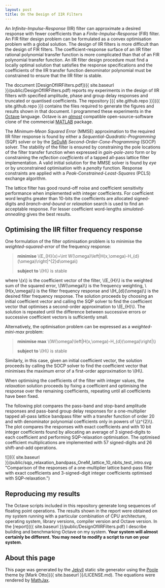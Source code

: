 ```yaml
---
layout: post
title: On the Design of IIR Filters
---
```

An *Infinite-Impulse-Response* (IIR) filter can approximate a desired response
with fewer coefficients than a *Finite-Impulse-Response* (FIR) filter. An FIR
filter design problem can be formulated as a convex optimisation problem with
a global solution. The design of IIR filters is more difficult than the design
of FIR filters. The coefficient-response surface of an IIR filter rational
polynomial transfer function is more complicated than that of an FIR polynomial
transfer function. An IIR filter design procedure must find a locally optimal
solution that satisfies the response specifications and the coefficients of
the IIR transfer function denominator polynomial must be constrained to ensure
that the IIR filter is stable.

The document
[DesignOfIIRFilters.pdf]({{ site.baseurl }}/public/DesignOfIIRFilters.pdf)
reports my experiments in the design of IIR filters with specified
amplitude, phase and group delay responses and truncated or quantised
coefficients. The repository [{{ site.github.repo }}]({{ site.github.repo }})
contains the files required to generate the figures and results shown in that
document. I programmed these experiments in the
[Octave](https://www.gnu.org/software/octave) language. Octave is an 
[*almost*](https://wiki.octave.org/FAQ#Differences_between_Octave_and_Matlab)
compatible open-source-software clone of the commercial
[MATLAB](http://mathworks.com) package.

The *Minimum-Mean Squared Error* (MMSE)
approximation to the required IIR filter response is found by either a
*Sequential-Quadratic-Programming* (SQP) solver or by the
[SeDuMi](https://github.com/sqlp/sedumi) *Second-Order-Cone-Programming*
(SOCP) solver. The stability of the filter is ensured by constraining the pole
locations of the filter transfer function when expressed in *gain-pole-zero*
form or by constraining the *reflection coefficients* of a tapped all-pass
lattice filter implementation. A valid initial solution for the MMSE solver is
found by *eye* or by unconstrained optimisation with a *penalty* function.
Response constraints are applied with a *Peak-Constrained-Least-Squares* (PCLS)
exchange algorithm.

The lattice filter has good round-off noise and coefficient
sensitivity performance when implemented with integer coefficients. For
coefficient word lengths greater than 10-bits the coefficients are allocated
signed-digits and *branch-and-bound* or *relaxation* search is used to find an
acceptable response. For lesser coefficient word-lengths *simulated-annealing*
gives the best results.

## Optimising the IIR filter frequency response
One formulation of the filter optimisation problem is to
minimise the *weighted-squared-error* of the frequency response:

>**minimise**
>\\(E_{H}(x)=\int W(\omega)\left|H(x,\omega)-H_{d}(\omega)\right|^{2}d\omega\\)
>
>**subject to** \\(H\\) is stable

where \\(x\\) is the coefficient vector of the filter, \\(E_{H}\\) is
the weighted sum of the squared error, \\(W(\omega)\\) is the
frequency weighting, \\(H(x,\omega)\\) is the filter frequency
response and \\(H_{d}(\omega)\\) is the desired filter frequency
response. The solution proceeds by choosing an initial coefficient vector
and calling the SQP solver to find the coefficient vector that
optimises a second-order approximation to \\(E_{H}\\). The solution is
repeated until the difference between successive errors or
successive coefficient vectors is sufficiently small.

Alternatively, the optimisation problem can be expressed as a
*weighted-mini-max* problem:

>**minimise max**
>\\(W(\omega)\left|H(x,\omega)-H_{d}(\omega)\right|\\)
>
>**subject to** \\(H\\) is stable

Similarly, in this case, given an initial coefficient vector, the
solution proceeds by calling the SOCP solver to find the coefficient vector
that minimises the maximum error of a first-order approximation to \\(H\\).

When optimising the coefficients of the filter with integer values, the
*relaxation* solution proceeds by fixing a coefficient and optimising the
response over the remaining coefficients, repeating until all coefficients
have been fixed.

The following plot compares the pass-band and stop-band
amplitude responses and pass-band group delay responses for a one-multiplier
tapped all-pass lattice bandpass filter with a transfer function of order 20
and with denominator polynomial coefficients only in powers of \\(z^{2}\\).
The plot compares the responses with exact coefficients and with 10 bit integer
coefficients found by allocating an average of 3 signed-digits to each
coefficient and performing SQP-relaxation optimisation. The optimised
coefficient multiplications are implemented with 57 signed-digits and 26
shift-and-add operations.

![]({{ site.baseurl }}/public/sqp_relaxation_bandpass_OneM_lattice_10_nbits_test_intro.svg "Comparison of the responses of a
one-multiplier lattice band-pass filter with exact coefficients and 
3-signed-digit integer coefficients optimised with SQP-relaxation.")

## Reproducing my results
The Octave scripts included in this repository generate long sequences of
floating point operations. The results shown in the report were obtained on
my system running with a particular combination of CPU architecture, operating
system, library versions, compiler version and Octave version. In the
[report]({{ site.baseurl }}/public/DesignOfIIRFilters.pdf) I describe building
and benchmarking Octave on my system. **Your system will almost certainly be
different. You may need to modify a script to run on your system**.

## About this page
This page was generated by the [Jekyll](http://jekyllrb.com) static site
generator using the [Poole](http://getpoole.com) theme by
[Mark Otto]({{ site.baseurl }}/LICENSE.md). The equations were rendered by
[MathJax](https://www.mathjax.org/).

